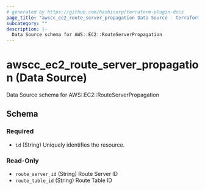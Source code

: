 ```yaml
---
# generated by https://github.com/hashicorp/terraform-plugin-docs
page_title: "awscc_ec2_route_server_propagation Data Source - terraform-provider-awscc"
subcategory: ""
description: |-
  Data Source schema for AWS::EC2::RouteServerPropagation
---
```


# awscc_ec2_route_server_propagation (Data Source)

Data Source schema for AWS::EC2::RouteServerPropagation



<!-- schema generated by tfplugindocs -->
## Schema

### Required

- `id` (String) Uniquely identifies the resource.

### Read-Only

- `route_server_id` (String) Route Server ID
- `route_table_id` (String) Route Table ID

